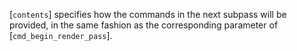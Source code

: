 [`contents`] specifies how the commands in the next subpass will be
provided, in the same fashion as the corresponding parameter of
[`cmd_begin_render_pass`].